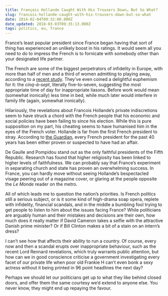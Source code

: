 ```yaml
---
title: François Hollande Caught With His Trousers Down… But So What?
slug: francois-hollande-caught-with-his-trousers-down-but-so-what
date: 2014-02-04T09:32:00.000Z
date_updated: 2018-03-03T09:35:13.000Z
tags: politics, eu, france
---
```


France’s least popular president since France began having that sort of thing has experienced an unlikely boost in his ratings. It would seem all you need to do to impress the French is to fornicate with somebody other than your designated life partner.

The French are some of the biggest perpetrators of infidelity in Europe, with more than half of men and a third of women admitting to playing away, according to a [recent study](http://www.thelocal.fr/20140121/most-french-men-are-unfaithful). They’ve even coined a delightful euphemism for it: the _cinq-à-sept_, literally five-to-seven, suggesting the most appropriate time of day for inappropriate liasons. Before work would mean (somewhat ironically) less time in bed, while much later would interfere in family life (again, somewhat ironically).

Hilariously, the revelations about Francois Hollande’s private indiscretions seem to have struck a chord with the French people that his economic and social policies have been failing to since his election. While this is pure supposition on my part, his cheating seems to have humanised him in the eyes of the French voter. Hollande is far from the first French president to stray. According to [the Guardian](https://docs.google.com/spreadsheet/ccc?key=0At6CC4x_yBnMdFJXcmFHY2VJUkV1N3E5ZDRUV252LXc&usp=sharing#gid=0), every French president for the past 40 years has been either proven or suspected to have had an affair.

De Gaulle and Pompidou stand out as the only faithful presidents of the Fifth Republic. Research has found that higher religiosity has been linked to higher levels of faithfulness. We can probably say that France’s experiment in separating church and state has proven an overwhelming success. In France, you can hardly move without seeing Hollande’s bespectacled visage peering out of a magazine cover, or glaring at the people opposite the _Le Monde_ reader on the metro.

All of which leads me to question the nation’s priorities. Is French politics still a serious subject, or is it some kind of high-drama soap opera, replete with infidelity, financial scandals, and in the middle a bumbling fool trying to get people to listen to him about the issues facing France? While politicians are arguably human and their mistakes and decisions are their own, how much does it really matter if David Cameron takes a selfie with the attractive Danish prime minister? Or if Bill Clinton makes a bit of a stain on an intern’s dress?

I can’t see how that affects their ability to run a country. Of course, every now and then a scandal erupts over inappropriate behaviour, such as the recent Lord Rennard revelations, which truly warrants public attention, but how can we in good conscience criticise a government investigating every facet of our private life when poor old Frankie H can’t even bonk a sexy actress without it being printed in 96 point headlines the next day?

Perhaps we should let our politicians get up to what they like behind closed doors, and offer them the same courtesy we’d extend to anyone else. You never know, they might end up repaying the favour.
